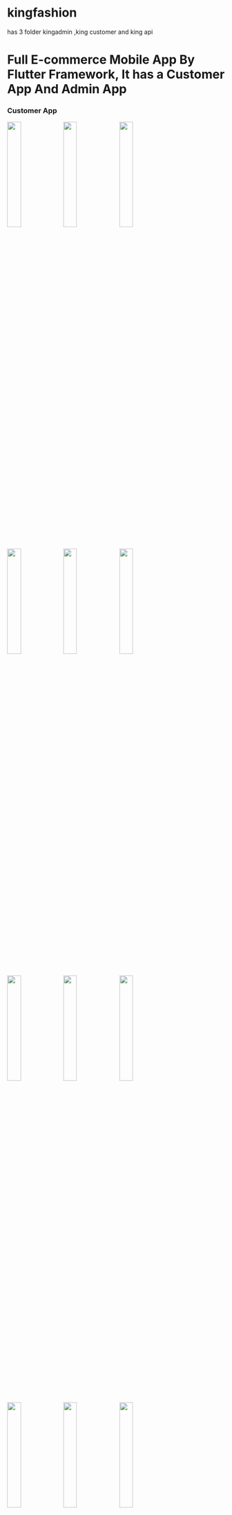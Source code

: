 # kingfashion
has 3 folder kingadmin ,king customer and king api
# Full E-commerce Mobile App By Flutter Framework, It has a Customer App And Admin App
###  Customer App
<p float="left">
<!--   <img src="customerimage/1.png" width="25%" /> -->
  <img src="customerimage/2.png" width="25%" />
  <img src="customerimage/3.png" width="25%" />
  <img src="customerimage/20.png" width="25%" />
 
</p>
<p float="left">
    <img src="customerimage/4.png" width="25%" />
  <img src="customerimage/5.png" width="25%" />
  <img src="customerimage/6.png" width="25%" />

  
</p>

<p float="left">
    <img src="customerimage/7.png" width="25%" />
   <img src="customerimage/8.png" width="25%" />
  <img src="customerimage/9.png" width="25%" />
 
   
</p>

<p float="left">
   <img src="customerimage/10.png" width="25%" />
  <img src="customerimage/11.png" width="25%" />
  <img src="customerimage/12.png" width="25%" />
 
</p>

<p float="left">
   <img src="customerimage/13.png" width="25%" />
  <img src="customerimage/14.png" width="25%" />
  <img src="customerimage/15.png" width="25%" />
   
</p>


<p float="left">
  <img src="customerimage/16.png" width="25%" />
  <img src="customerimage/17.png" width="25%" />
  <img src="customerimage/18.png" width="25%" />
   
</p>

<p float="left">
   <img src="customerimage/19.png" width="25%" />
<!--    <img src="customerimage/20.png" width="25%" /> -->
   
</p>


###  Admin App
<p float="left">
  <img src="adminimage/1.png" width="25%" />
  <img src="adminimage/2.png" width="25%" />
  <img src="adminimage/3.png" width="25%" />
 
</p>
<p float="left">
    <img src="adminimage/4.png" width="25%" />
  <img src="adminimage/5.png" width="25%" />
  <img src="adminimage/6.png" width="25%" />

  
</p>

<p float="left">
    <img src="adminimage/7.png" width="25%" />
   <img src="adminimage/8.png" width="25%" />
  <img src="adminimage/9.png" width="25%" />
 
   
</p>

<p float="left">
   <img src="adminimage/10.png" width="25%" />
  <img src="adminimage/11.png" width="25%" />
  <img src="adminimage/12.png" width="25%" />
 
</p>

<p float="left">
   <img src="adminimage/13.png" width="25%" />
  <img src="adminimage/14.png" width="25%" />
  <img src="adminimage/15.png" width="25%" />
</p>
<p float="left">
  <img src="adminimage/16.png" width="25%" />
  <img src="adminimage/17.png" width="25%" />
  <img src="adminimage/18.png" width="25%" />   
</p>
<p float="left">
   <img src="adminimage/19.png" width="25%" />
   <img src="adminimage/20.png" width="25%" />   
   <img src="adminimage/21.png" width="25%" />
</p>

<p float="left">
  
  <img src="adminimage/22.png" width="25%" />
  <img src="adminimage/23.png" width="25%" />
 <img src="adminimage/24.png" width="25%" />
</p>

<p float="left">
   
  <img src="adminimage/25.png" width="25%" />
  <img src="adminimage/26.png" width="25%" />
   <img src="adminimage/27.png" width="25%" />
</p>
<p float="left">
 
  <img src="adminimage/28.png" width="25%" />
  <img src="adminimage/29.png" width="25%" /> 
   <img src="adminimage/30.png" width="25%" />
</p>
<p float="left">
  
   <img src="adminimage/31.png" width="25%" />  
  <img src="adminimage/32.png" width="25%" />  
</p>


 
